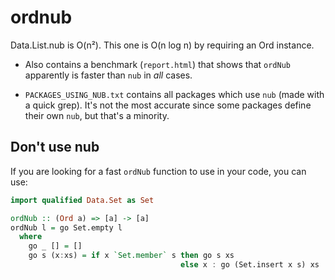 ordnub
======

Data.List.nub is O(n²). This one is O(n log n) by requiring an Ord instance.

* Also contains a benchmark (`report.html`) that shows that `ordNub` apparently is faster than `nub` in *all* cases.

* `PACKAGES_USING_NUB.txt` contains all packages which use `nub` (made with a quick grep).
It's not the most accurate since some packages define their own `nub`, but that's a minority.


Don't use nub
-------------

If you are looking for a fast `ordNub` function to use in your code, you can use:

```haskell
import qualified Data.Set as Set

ordNub :: (Ord a) => [a] -> [a]
ordNub l = go Set.empty l
  where
    go _ [] = []
    go s (x:xs) = if x `Set.member` s then go s xs
                                      else x : go (Set.insert x s) xs
```
